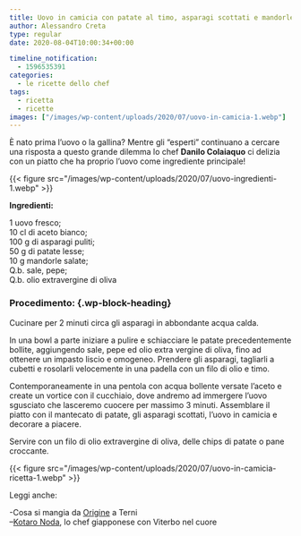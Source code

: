 ```yaml
---
title: Uovo in camicia con patate al timo, asparagi scottati e mandorle salate
author: Alessandro Creta
type: regular
date: 2020-08-04T10:00:34+00:00

timeline_notification:
  - 1596535391
categories:
  - le ricette dello chef
tags:
  - ricetta
  - ricette
images: ["/images/wp-content/uploads/2020/07/uovo-in-camicia-1.webp"]
---
```

È nato prima l’uovo o la gallina? Mentre gli &#8220;esperti&#8221; continuano a cercare una risposta a questo grande dilemma lo chef **Danilo Colaiaquo** ci delizia con un piatto che ha proprio l’uovo come ingrediente principale!


{{< figure src="/images/wp-content/uploads/2020/07/uovo-ingredienti-1.webp" >}}


**Ingredienti:**  
  
1 uovo fresco;  
10 cl di aceto bianco;  
100 g di asparagi puliti;  
50 g di patate lesse;  
10 g mandorle salate;  
Q.b. sale, pepe;  
Q.b. olio extravergine di oliva

### **Procedimento:** {.wp-block-heading}

Cucinare per 2 minuti circa gli asparagi in abbondante acqua calda.

In una bowl a parte iniziare a pulire e schiacciare le patate precedentemente bollite, aggiungendo sale, pepe ed olio extra vergine di oliva, fino ad ottenere un impasto liscio e omogeneo. Prendere gli asparagi, tagliarli a cubetti e rosolarli velocemente in una padella con un filo di olio e timo.  
  
Contemporaneamente in una pentola con acqua bollente versate l&#8217;aceto e create un vortice con il cucchiaio, dove andremo ad immergere l&#8217;uovo sgusciato che lasceremo cuocere per massimo 3 minuti. Assemblare il piatto con il mantecato di patate, gli asparagi scottati, l&#8217;uovo in camicia e decorare a piacere. 

Servire con un filo di olio extravergine di oliva, delle chips di patate o pane croccante.


{{< figure src="/images/wp-content/uploads/2020/07/uovo-in-camicia-ricetta-1.webp" >}}




Leggi anche:

-Cosa si mangia da <a href="https://aleepepe.com/2020/07/24/origine-terni-cosa-mangiare/" target="_blank" rel="noreferrer noopener">Origine</a> a Terni  
&#8211;<a href="https://aleepepe.com/2020/07/20/kotaro-noda-intervista/" target="_blank" rel="noreferrer noopener">Kotaro Noda</a>, lo chef giapponese con Viterbo nel cuore